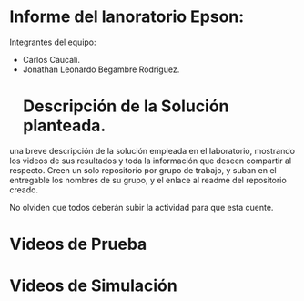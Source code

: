 # Informe del lanoratorio Epson:

Integrantes del equipo:
- Carlos Caucalí.
- Jonathan Leonardo Begambre Rodríguez.
  # Descripción de la Solución planteada.

  
una breve descripción de la solución empleada en el laboratorio, mostrando los videos de sus resultados y toda la información que deseen compartir al respecto. Creen un solo repositorio por grupo de trabajo, y suban en el entregable los nombres de su grupo, y el enlace al readme del repositorio creado.

No olviden que todos deberán subir la actividad para que esta cuente.

  # Videos de Prueba
  #  Videos de Simulación
  
